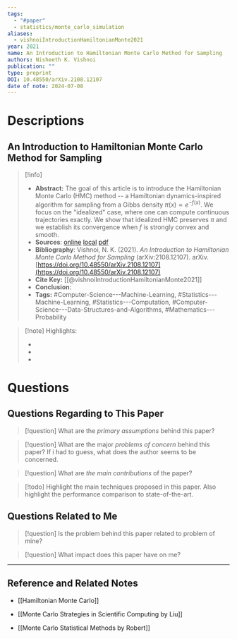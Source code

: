 ```yaml
---
tags:
  - "#paper"
  - statistics/monte_carlo_simulation
aliases:
  - vishnoiIntroductionHamiltonianMonte2021
year: 2021
name: An Introduction to Hamiltonian Monte Carlo Method for Sampling
authors: Nisheeth K. Vishnoi
publication: ""
type: preprint
DOI: 10.48550/arXiv.2108.12107
date of note: 2024-07-08
---
```

# Descriptions

## An Introduction to Hamiltonian Monte Carlo Method for Sampling 
> [!info] 
> - **Abstract:** The goal of this article is to introduce the Hamiltonian Monte Carlo (HMC) method -- a Hamiltonian dynamics-inspired algorithm for sampling from a Gibbs density $\pi(x) \propto e^{-f(x)}$. We focus on the "idealized" case, where one can compute continuous trajectories exactly. We show that idealized HMC preserves $\pi$ and we establish its convergence when $f$ is strongly convex and smooth. 
> - **Sources**: [online](http://zotero.org/users/13492210/items/SEWFHF5W) [local](zotero://select/library/items/SEWFHF5W) [pdf](file:////home/lukexie/Documents/Papers/storage/4E8P5ENY/Vishnoi%20-%202021%20-%20An%20Introduction%20to%20Hamiltonian%20Monte%20Carlo%20Method%20.pdf) 
> - **Bibliography**: Vishnoi, N. K. (2021). _An Introduction to Hamiltonian Monte Carlo Method for Sampling_ (arXiv:2108.12107). arXiv. [https://doi.org/10.48550/arXiv.2108.12107](https://doi.org/10.48550/arXiv.2108.12107)
> - **Cite Key:** [[@vishnoiIntroductionHamiltonianMonte2021]] 
> - **Conclusion**:
> - **Tags:** #Computer-Science---Machine-Learning, #Statistics---Machine-Learning, #Statistics---Computation, #Computer-Science---Data-Structures-and-Algorithms, #Mathematics---Probability


>[!note] Highlights:
>
>-
>-
>-



# Questions
## Questions Regarding to This Paper


>[!question] 
>What are the *primary assumptions* behind this paper?



>[!question]
>What are the major *problems of concern* behind this paper? If i had to guess, what does the author seems to be concerned. 




>[!question]
>What are *the main contributions* of the paper?




>[!todo]
>Highlight the main techniques proposed in this paper. Also highlight the performance comparison to state-of-the-art.



## Questions Related to Me


> [!question] 
> Is the problem behind this paper related to problem of mine?



> [!question] 
> What impact does this paper have on me?




----

## Reference and Related Notes

- [[Hamiltonian Monte Carlo]]

- [[Monte Carlo Strategies in Scientific Computing by Liu]]
- [[Monte Carlo Statistical Methods by Robert]]